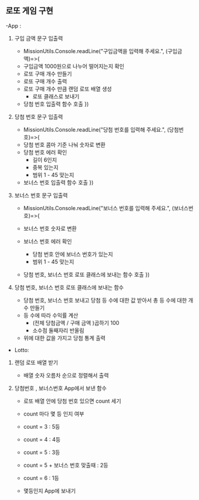 ## 로또 게임 구현

-App :

1. 구입 금액 문구 입출력

   - MissionUtils.Console.readLine("구입금액을 입력해 주세요.", (구입금액)=>{
   - 구입금액 1000원으로 나누어 떨어지는지 확인
   - 로또 구매 개수 만들기
   - 로또 구매 개수 출력
   - 로또 구매 개수 만큼 랜덤 로또 배열 생성
     - 로또 클래스로 보내기
   - 당첨 번호 입출력 함수 호출
     })

2. 당첨 번호 문구 입출력

   - MissionUtils.Console.readLine("당첨 번호를 입력해 주세요.", (당첨번호)=>{
   - 당첨 번호 콤마 기준 나눠 숫자로 변환
   - 당첨 번호 에러 확인
     - 길이 6인지
     - 중복 있는지
     - 범위 1 - 45 맞는지
   - 보너스 번호 입출력 함수 호출
     })

3. 보너스 번호 문구 입출력

   - MissionUtils.Console.readLine("보너스 번호를 입력해 주세요.", (보너스번호)=>{
   - 보너스 번호 숫자로 변환
   - 보너스 번호 에러 확인

     - 당첨 번호 안에 보너스 번호가 있는지
     - 범위 1 - 45 맞는지

   - 당첨 번호, 보너스 번호 로또 클래스에 보내는 함수 호출
     })

4. 당첨 번호, 보너스 번호 로또 클래스에 보내는 함수
   - 당첨 번호, 보너스 번호 보내고 당첨 등 수에 대한 값 받아서 총 등 수에 대한 개수 만들기
   - 등 수에 따라 수익률 계산
     - (전체 당첨금액 / 구매 금액 )곱하기 100
     - 소수점 둘째자리 반올림
   - 위에 대한 값을 가지고 당첨 통계 출력

- Lotto:

1. 랜덤 로또 배열 받기

   - 배열 숫자 오름차 순으로 정렬해서 출력

2. 당첨번호 , 보너스번호 App에서 보낸 함수

   - 로또 배열 안에 당첨 번호 있으면 count 세기

   - count 마다 몇 등 인지 여부
   - count = 3 : 5등
   - count = 4 : 4등
   - count = 5 : 3등
   - count = 5 + 보너스 번호 맞출때 : 2등
   - count = 6 : 1등

   - 몇등인지 App에 보내기
